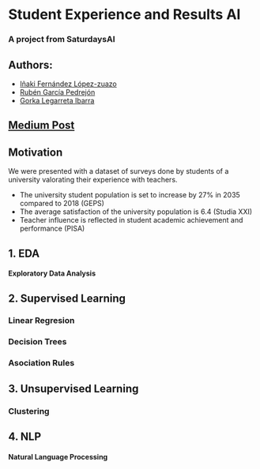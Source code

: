# Student Experience and Results AI
### A project from SaturdaysAI
## Authors:
- [Iñaki Fernández López-zuazo](https://github.com/InakiFLZ)
- [Rubén García Pedrejón](https://github.com/rubengp39)
- [Gorka Legarreta Ibarra](https://github.com/GorkaLegarreta)

## [Medium Post](https://medium.com/@rubengp_35728/student-experience-and-results-ai-793753a1585b)

## Motivation
We were presented with a dataset of surveys done by students of a university valorating their experience with teachers.
- The university student population is set to increase by 27% in 2035 compared to 2018 (GEPS)
- The average satisfaction of the university population is 6.4 (Studia XXI)
- Teacher influence is reflected in student academic achievement and performance (PISA)


## 1. EDA
#### Exploratory Data Analysis


## 2. Supervised Learning
### Linear Regresion

### Decision Trees

### Asociation Rules


## 3. Unsupervised Learning
### Clustering


## 4. NLP
#### Natural Language Processing
